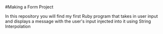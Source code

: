 #Making a Form Project

In this repository you will find my first Ruby program that takes in user input and displays a message with the user's input injected into it using String Interpolation